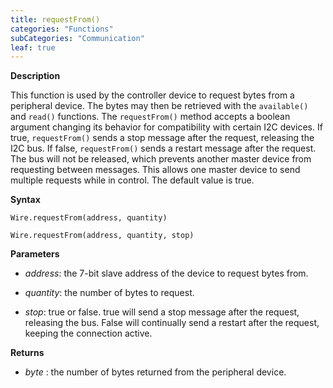 ```yaml
---
title: requestFrom()
categories: "Functions"
subCategories: "Communication"
leaf: true
---
```


**Description**

This function is used by the controller device to request bytes from a
peripheral device. The bytes may then be retrieved with the
`available()` and `read()` functions. The `requestFrom()` method accepts
a boolean argument changing its behavior for compatibility with certain
I2C devices. If true, `requestFrom()` sends a stop message after the
request, releasing the I2C bus. If false, `requestFrom()` sends a
restart message after the request. The bus will not be released, which
prevents another master device from requesting between messages. This
allows one master device to send multiple requests while in control. The
default value is true.

**Syntax**

`Wire.requestFrom(address, quantity)`

`Wire.requestFrom(address, quantity, stop)`

**Parameters**

-   *address*: the 7-bit slave address of the device to request bytes
    from.

-   *quantity*: the number of bytes to request.

-   *stop*: true or false. true will send a stop message after the
    request, releasing the bus. False will continually send a restart
    after the request, keeping the connection active.

**Returns**

-   *byte* : the number of bytes returned from the peripheral device.

